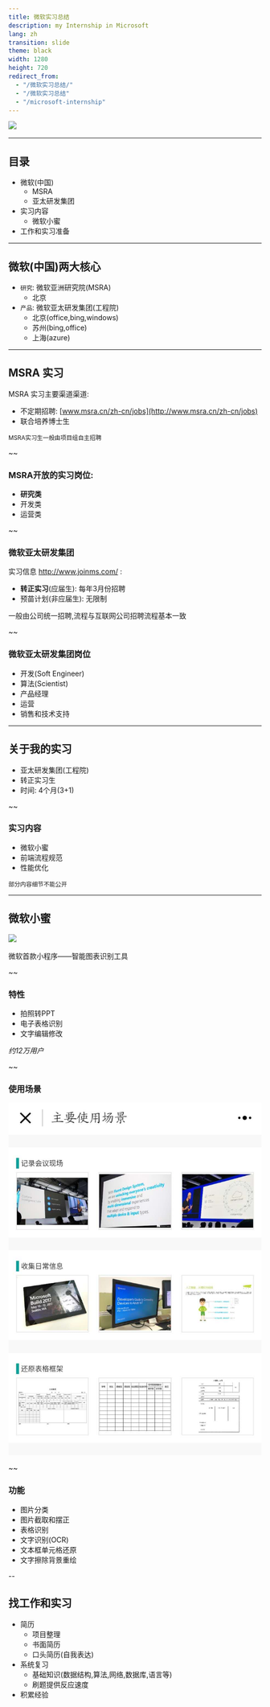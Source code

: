 ```yaml
---
title: 微软实习总结
description: my Internship in Microsoft
lang: zh
transition: slide
theme: black
width: 1280
height: 720
redirect_from:
  - "/微软实习总结/"
  - "/微软实习总结"  
  - "/microsoft-internship"
---
```



![](https://www.cloudsec.com/wp-content/uploads/2016/06/Microsoft_cn.jpg)

-----
## 目录

* 微软(中国)
  * MSRA
  * 亚太研发集团
* 实习内容
  * 微软小蜜
* 工作和实习准备

--------
## 微软(中国)两大核心

* `研究`: 微软亚洲研究院(MSRA)
  * 北京
* `产品`: 微软亚太研发集团(工程院)
  * 北京(office,bing,windows)
  * 苏州(bing,office)
  * 上海(azure)


---
## MSRA 实习

MSRA 实习主要渠道渠道:
* 不定期招聘: [www.msra.cn/zh-cn/jobs](http://www.msra.cn/zh-cn/jobs)
* 联合培养博士生

<small>MSRA实习生一般由项目组自主招聘</small>

~~
### MSRA开放的实习岗位:

* **研究类**
* 开发类
* 运营类

~~
### 微软亚太研发集团

实习信息 <http://www.joinms.com/> :

* **转正实习**(应届生): 每年3月份招聘
* 预苗计划(非应届生): 无限制
 
一般由公司统一招聘,流程与互联网公司招聘流程基本一致


~~
### 微软亚太研发集团岗位

* 开发(Soft Engineer)
* 算法(Scientist)
* 产品经理
* 运营
* 销售和技术支持

----
## 关于我的实习

* 亚太研发集团(工程院)
* 转正实习生
* 时间: 4个月(3+1)

~~
### 实习内容

* 微软小蜜
* 前端流程规范
* 性能优化

<small>部分内容细节不能公开</small>

-----
## 微软小蜜

![](https://mmbiz.qpic.cn/mmbiz_gif/DoD8R900bWoxDBEMEzOibEg9dyPcAH0qm3dpRlxvkicZHUMSu6OuQFdJZL3IV4cNpRvuTlDqdtKDia0Wgqp4wTKWA/0?wx_fmt=gif&tp=webp)

微软首款小程序——智能图表识别工具

~~
### 特性

* 拍照转PPT
* 电子表格识别
* 文字编辑修改

*约12万用户*

~~
### 使用场景
![](/assets/img/microsoft-internship/xiaomi-example.jpg)

~~
### 功能

* 图片分类
* 图片截取和摆正
* 表格识别
* 文字识别(OCR)
* 文本框单元格还原
* 文字擦除背景重绘

--
## 找工作和实习

* 简历
  * 项目整理
  * 书面简历
  * 口头简历(自我表达)
* 系统复习
  * 基础知识(数据结构,算法,网络,数据库,语言等)
  * 刷题提供反应速度
* 积累经验 
